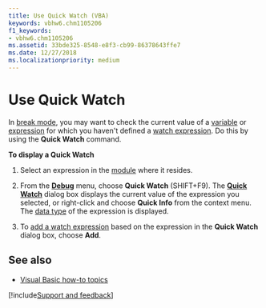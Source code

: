 ```yaml
---
title: Use Quick Watch (VBA)
keywords: vbhw6.chm1105206
f1_keywords:
- vbhw6.chm1105206
ms.assetid: 33bde325-8548-e8f3-cb99-86378643ffe7
ms.date: 12/27/2018
ms.localizationpriority: medium
---
```



# Use Quick Watch

In [break mode](../Glossary/vbe-glossary.md#break-mode), you may want to check the current value of a [variable](../Glossary/vbe-glossary.md#variable) or [expression](../Glossary/vbe-glossary.md#expression) for which you haven't defined a [watch expression](../Glossary/vbe-glossary.md#watch-expression). Do this by using the **Quick Watch** command.

**To display a Quick Watch**

1. Select an expression in the [module](../Glossary/vbe-glossary.md#module) where it resides.
    
2. From the **[Debug](../reference/user-interface-help/debug-menu.md)** menu, choose **Quick Watch** (SHIFT+F9). The **[Quick Watch](../reference/user-interface-help/quick-watch-dialog-box.md)** dialog box displays the current value of the expression you selected, or right-click and choose **Quick Info** from the context menu. The [data type](../Glossary/vbe-glossary.md#data-type) of the expression is displayed.
    
3. To [add a watch expression](../concepts/forms/add-a-watch-expression.md) based on the expression in the **Quick Watch** dialog box, choose **Add**.
    
## See also

- [Visual Basic how-to topics](../reference/user-interface-help/visual-basic-how-to-topics.md)

[!include[Support and feedback](~/includes/feedback-boilerplate.md)]